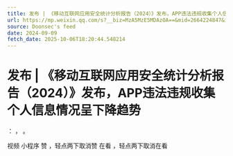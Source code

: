 ```yaml
---
title: 发布 | 《移动互联网应用安全统计分析报告（2024）》发布，APP违法违规收集个人信息情况呈下降趋势
url: https://mp.weixin.qq.com/s?__biz=MzA5MzE5MDAzOA==&mid=2664224847&idx=6&sn=4063c09ff348e7c544fe945500655e07
source: Doonsec's feed
date: 2024-09-09
fetch_date: 2025-10-06T18:20:44.548214
---
```


# 发布 | 《移动互联网应用安全统计分析报告（2024）》发布，APP违法违规收集个人信息情况呈下降趋势

：
，
。

视频
小程序
赞
，轻点两下取消赞
在看
，轻点两下取消在看